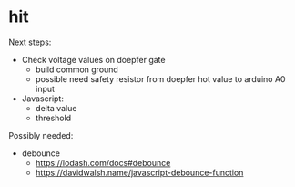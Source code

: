 # hit

Next steps:
* Check voltage values on doepfer gate
	* build common ground
	* possible need safety resistor from doepfer hot value to arduino A0 input
* Javascript: 
	* delta value
	* threshold

Possibly needed:
* debounce
	* https://lodash.com/docs#debounce
	* https://davidwalsh.name/javascript-debounce-function
